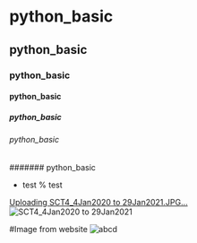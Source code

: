 # python_basic
## python_basic
### python_basic
#### python_basic
##### python_basic
###### python_basic
####### python_basic
* test
% test



[Uploading SCT4_4Jan2020 to 29Jan2021.JPG…]()
![SCT4_4Jan2020 to 29Jan2021](https://user-images.githubusercontent.com/77041346/103737793-e2938080-502d-11eb-9496-a06d10f54d36.JPG)


#Image from website
![abcd](https://images.unsplash.com/photo-1609810074355-29137827b2c4?ixid=MXwxMjA3fDB8MHxlZGl0b3JpYWwtZmVlZHwxOXx8fGVufDB8fHw%3D&ixlib=rb-1.2.1&auto=format&fit=crop&w=500&q=60)
